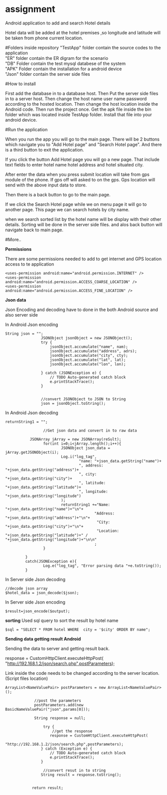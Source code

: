 # assignment
Android application to add and search Hotel details

Hotel data will be added at the hotel premises ,so longitude and latitude will be taken from
phone current location.

#Folders inside repository
  "TestApp" folder contain the source codes to the application <br>
  "ER" folder contain the ER digram for the scenario<br>
  "DB" Folder contain the test mysql databese of the system<br>
  "APK" Folder contain the installation for a android device<br>
  "Json" folder contain the server side files<br>
  
#How to install

First add the database in to a database host.
Then Put the server side files in to a server host.
Then change the host name user name password according to the hosted location.
Then change the host location inside the Android code.
Then run the project once.
Get the apk file inside the bin folder which was located inside TestApp folder.
Install that file into your android device.

#Run the application

When you run the app you will go to the main page.
There will be 2 buttons which navigate you to "Add Hotel page" and "Search Hotel page".
And there is a third button to exit the application.

If you click the button Add Hotel page you will go a new page.
That include text fields to enter hotel name hotel address and hotel situated city.

After enter the data when you press submit location will take from gps module of the phone.
If gps off will asked to on the gps.
Gps location will send with the above input data to store.

Then there is a back button to go to the main page.

If we click the Search Hotel page while we on menu page it will go to another page.
This page we can search hotels by city name.

when we search sorted list by the hotel name will be display with their other details.
Sorting will be done in the server side files.
and alos back button will navigate back to main page.

#More..

<b>Permissions</b>

There are some permissions needed to add to get internet and GPS location access to te application
```
<uses-permission android:name="android.permission.INTERNET" />
<uses-permission android:name="android.permission.ACCESS_COARSE_LOCATION" />
<uses-permission android:name="android.permission.ACCESS_FINE_LOCATION" />
```
<b>Json data</b>

Json Encoding and decoding have to done in the both Android source and also server side

In Android Json encoding
```
String json = "";
				JSONObject jsonObject = new JSONObject();
	            try {
					jsonObject.accumulate("name", nam);
					jsonObject.accumulate("address", adrs);
		            jsonObject.accumulate("city", cty);
		            jsonObject.accumulate("lat", lat);
		            jsonObject.accumulate("lon", lon);
		            
				} catch (JSONException e) {
					// TODO Auto-generated catch block
					e.printStackTrace();
				}
	            
	 
	            //convert JSONObject to JSON to String
	            json = jsonObject.toString();
```

In Android Json decoding

```
returnString1 = "";
                 
                 //Get json data and convert in to raw data

           JSONArray jArray = new JSONArray(reSult);
                 for(int i=0;i<jArray.length();i++){
                         JSONObject json_data = jArray.getJSONObject(i);
                         Log.i("log_tag",
                        		 "name: "+json_data.getString("name")+
                                 ", address: "+json_data.getString("address")+
                                 ", city: "+json_data.getString("city")+
                                 ", latitude: "+json_data.getString("latitude")+
                                 ", longitude: "+json_data.getString("longitude")
                         );
                         returnString1 +="Name: "+json_data.getString("name")+"\n"+
                        		 		"Address: "+json_data.getString("address")+"\n"+
                                		 "City: "+json_data.getString("city")+"\n"+
                                 		 "Location: "+json_data.getString("latitude")+" / "+json_data.getString("longitude")+"\n\n"
                        		 		;                       
                 }
       
         }
         catch(JSONException e){
                 Log.e("log_tag", "Error parsing data "+e.toString());
         }
```
In Server side Json decoding
```
//decode json array
$hotel_data = json_decode($json);
```
In Server side Json encoding
```
$result=json_encode($output);
```
<b>sorting</b>
Used sql query to sort the result by hotel name
```
$sql = "SELECT * FROM hotel WHERE  city = '$city' ORDER BY name";
```
<b>Sending data getting result Android</b>

Sending the data to server and getting result back. 

response = CustomHttpClient.executeHttpPost(
					   "http://192.168.1.2/json/search.php",postParameters);
					   
Link inside the code needs to be changed according to the server location. (Script files location)
```
ArrayList<NameValuePair> postParameters = new ArrayList<NameValuePair>();
    			
    		 //post the parameters
    		 postParameters.add(new BasicNameValuePair("json",params[0]));
			 
			 String response = null;
			 
			     try {
			    	 //get the response
					response = CustomHttpClient.executeHttpPost(
					   "http://192.168.1.2/json/search.php",postParameters);
				} catch (Exception e) {
					// TODO Auto-generated catch block
					e.printStackTrace();
				}
			     
			     //convert resut in to string
			    String result = response.toString();
    		
    		
    		return result;
```
